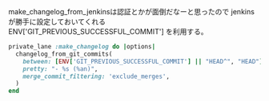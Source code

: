 make_changelog_from_jenkinsは認証とかが面倒だなーと思ったので
jenkinsが勝手に設定しておいてくれる ENV['GIT_PREVIOUS_SUCCESSFUL_COMMIT'] を利用する。

```ruby
private_lane :make_changelog do |options|
  changelog_from_git_commits(
    between: [ENV['GIT_PREVIOUS_SUCCESSFUL_COMMIT'] || "HEAD^", "HEAD"],
    pretty: "- %s (%an)",
    merge_commit_filtering: 'exclude_merges',
  )
end
```
